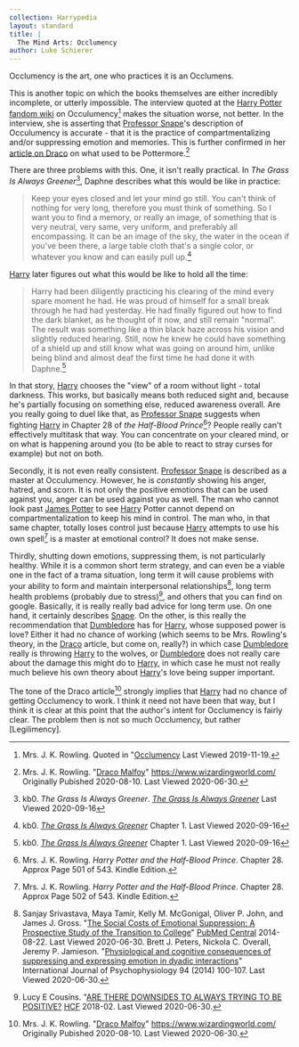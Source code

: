 ```yaml
---
collection: Harrypedia
layout: standard
title: |
  The Mind Arts: Occlumency
author: Luke Schierer
---
```


Occlumency is the art, one who practices it is an Occlumens.

This is another topic on which the books themselves are either incredibly
incomplete, or utterly impossible. The interview quoted at the [Harry
Potter fandom wiki](https://harrypotter.fandom.com/) on
Occulumency[^20191119-1] makes the situation worse, not better. In the
interview, she is asserting that [Professor Snape]'s description of
Occulumency is accurate - that it is the practice of compartmentalizing
and/or suppressing emotion and memories. This is further confirmed in her
[article on Draco][WWJKRDM1] on what used to be Pottermore.[^20200630-7]

There are three problems with this. One, it isn't really practical. In
_The Grass Is Always Greener_[^20191119-2], Daphne describes what this
would be like in practice:

> Keep your eyes closed and let your mind go still. You can't think of
> nothing for very long, therefore you must think of something. So I want you
> to find a memory, or really an image, of something that is very neutral,
> very same, very uniform, and preferably all encompassing. It can be an
> image of the sky, the water in the ocean if you've been there, a large
> table cloth that's a single color, or whatever you know and can easily
> pull up.[^20191119-3]

[Harry] later figures out what this would be like to hold all the time:

> Harry had been diligently practicing his clearing of the mind every spare
> moment he had. He was proud of himself for a small break through he had
> had yesterday. He had finally figured out how to find the dark blanket,
> as he thought of it now, and still remain "normal". The result was
> something like a thin black haze across his vision and slightly reduced
> hearing. Still, now he knew he could have something of a shield up and
> still know what was going on around him, unlike being blind and almost
> deaf the first time he had done it with Daphne.[^20191119-4]

In that story, [Harry] chooses the "view" of a room without light - total
darkness. This works, but basically means both reduced sight and,
because he's partially focusing on something else, reduced awareness
overall. Are you really going to duel like that, as [Professor Snape]
suggests when fighting [Harry] in Chapter 28 of _the Half-Blood
Prince_[^20191119-5]? People really can't effectively multitask that way.
You can concentrate on your cleared mind, or on what is happening around
you (to be able to react to stray curses for example) but not on both.

Secondly, it is not even really consistent. [Professor Snape] is
described as a master at Occulumency. However, he is _constantly_ showing
his anger, hatred, and scorn. It is not only the positive emotions that
can be used against you, anger can be used against you as well. The man
who cannot look past [James Potter] to see [Harry] Potter cannot depend on
compartmentalization to keep his mind in control. The man who, in that
same chapter, totally loses control just because [Harry] attempts to use
his own spell[^20191119-6] is a master at emotional control? It does not
make sense.

Thirdly, shutting down emotions, suppressing them, is not particularly
healthy. While it is a common short term strategy, and can even be a
viable one in the fact of a trama situation, long term it will cause
problems with your ability to form and maintain interpersonal
relationships[^20200630-4], long term health problems (probably due to
stress)[^20200630-5], and others that you can find on google. Basically, it
is really really bad advice for long term use. On one hand, it certainly
describes [Snape]. On the other, is this really the recommendation that
[Dumbledore] has for [Harry], whose supposed power is love? Either it had
no chance of working (which seems to be Mrs. Rowling's theory, in the [Draco]
article, but come on, really?) in which case [Dumbledore] really is throwing
[Harry] to the wolves, or [Dumbledore] does not really care about the damage
this might do to [Harry], in which case he must not really much believe his
own theory about [Harry]'s love being supper important.

The tone of the Draco article[^20210922-1] strongly implies that [Harry]
had no chance of getting Occlumency to work. I think it need not have been
that way, but I think it is clear at this point that the author's intent
for Occlumency is fairly clear. The problem then is not so much Occlumency,
but rather [Legilimency].

[Harry]: </Harrypedia/people/Potter/Harry James/>
[James]: /Harrypedia/people/Potter/James/
[James Potter]: /Harrypedia/people/Potter/James/
[Professor Snape]: /Harrypedia/people/Snape/Severus/
[Snape]: /Harrypedia/people/Snape/Severus/
[Draco]: /Harrypedia/people/malfoy/draco_lucius/
[Dumbledore]: /Harrypedia/people/dumbledore/albus_percival_wulfric_brian/

[^20210922-1]:
    Mrs. J. K. Rowling. "[Draco
    Malfoy](https://www.wizardingworld.com/writing-by-jk-rowling/draco-malfoy)"
    https://www.wizardingworld.com/ Originally Pubished 2020-08-10. Last
    Viewed 2020-06-30.

[WWJKRDM1]: https://www.rowlingindex.org/work/dmpm/

[^20200630-7]:
    Mrs. J. K. Rowling. "[Draco
    Malfoy](https://www.wizardingworld.com/writing-by-jk-rowling/draco-malfoy)"
    https://www.wizardingworld.com/ Originally Pubished 2020-08-10. Last
    Viewed 2020-06-30.

[^20200630-4]:
    Sanjay Srivastava, Maya Tamir, Kelly M. McGonigal, Oliver P.
    John, and James J. Gross. "[The Social Costs of Emotional Suppression:
    A Prospective Study of the Transition to
    College](https://www.ncbi.nlm.nih.gov/pmc/articles/PMC4141473/)"
    [PubMed Central](https://www.ncbi.nlm.nih.gov/pmc/) 2014-08-22. Last
    Viewed 2020-06-30. Brett J. Peters, Nickola C. Overall, Jeremy P.
    Jamieson. "[Physiological and cognitive consequences of suppressing
    and expressing emotion in dyadic
    interactions](https://www.psych.rochester.edu/research/jamiesonlab/wp-content/uploads/2014/01/peters.pdf)"
    International Journal of Psychophysiology 94 (2014) 100-107. Last
    Viewed 2020-06-30.

[^20200630-5]:
    Lucy E Cousins. "[ARE THERE DOWNSIDES TO ALWAYS TRYING TO BE
    POSITIVE?](https://www.hcf.com.au/health-agenda/body-mind/mental-health/downsides-to-always-being-positive)
    [HCF](https://www.hcf.com.au/) 2018-02. Last Viewed 2020-06-30.

[^20191119-1]:
    Mrs. J. K. Rowling.
    Quoted in "[Occlumency](https://harrypotter.fandom.com/wiki/Occlumency#Behind_the_scenes)
    Last Viewed 2019-11-19.

[^20191119-2]:
    kb0. _The Grass Is Always Greener_. _[The Grass Is Always
    Greener](https://www.fanfiction.net/s/4334542/1/The-Grass-Is-Always-Greener)_
    Last Viewed 2020-09-16

[^20191119-3]:
    kb0. _[The Grass Is Always
    Greener](https://www.fanfiction.net/s/4334542/1/The-Grass-Is-Always-Greener)_
    Chapter 1. Last Viewed 2020-09-16

[^20191119-4]:
    kb0. _[The Grass Is Always
    Greener](https://www.fanfiction.net/s/4334542/1/The-Grass-Is-Always-Greener)_
    Chapter 1. Last Viewed 2020-09-16

[^20191119-5]:
    Mrs. J. K. Rowling. _Harry Potter and the Half-Blood
    Prince_. Chapter 28. Approx Page 501 of 543. Kindle Edition.

[^20191119-6]:
    Mrs. J. K. Rowling. _Harry Potter and the Half-Blood
    Prince_. Chapter 28. Approx Page 502 of 543. Kindle Edition.
